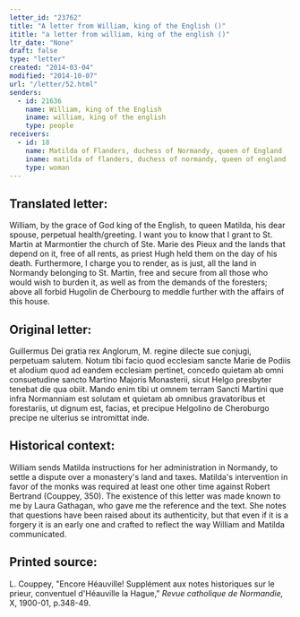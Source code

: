```yaml
---
letter_id: "23762"
title: "A letter from William, king of the English ()"
ititle: "a letter from william, king of the english ()"
ltr_date: "None"
draft: false
type: "letter"
created: "2014-03-04"
modified: "2014-10-07"
url: "/letter/52.html"
senders:
  - id: 21636
    name: William, king of the English
    iname: william, king of the english
    type: people
receivers:
  - id: 18
    name: Matilda of Flanders, duchess of Normandy, queen of England
    iname: matilda of flanders, duchess of normandy, queen of england
    type: woman
---
```

<h2> Translated letter:</h2>William, by the grace of God king of the English, to queen Matilda, his dear spouse, perpetual health/greeting.
I want you to know that I grant to St. Martin at Marmontier the church of Ste. Marie des Pieux and the lands that depend on it, free of all rents, as priest Hugh held them on the day of his death.  Furthermore, I charge you to render, as is just, all the land in Normandy belonging to St. Martin, free and secure from all those who would wish to burden it, as well as from the demands of the foresters; above all forbid Hugolin de Cherbourg to meddle further with the affairs of this house.
<h2 class="mt-4"> Original letter:</h2>Guillermus Dei gratia rex Anglorum, M. regine dilecte sue conjugi, perpetuam salutem.
Notum tibi facio quod ecclesiam sancte Marie de Podiis et alodium quod ad eandem ecclesiam pertinet, concedo quietam ab omni consuetudine sancto Martino Majoris Monasterii, sicut Helgo presbyter tenebat die qua obiit. Mando enim tibi ut omnem terram Sancti Martini que infra Normanniam est solutam et quietam ab omnibus gravatoribus et forestariis, ut dignum est, facias, et precipue Helgolino de Cheroburgo precipe ne ulterius se intromittat inde.
<h2 class="mt-4"> Historical context:</h2>William sends Matilda instructions for her administration in Normandy, to settle a dispute over a monastery's land and taxes.  Matilda's intervention in favor of the monks was required at least one other time against Robert Bertrand (Couppey, 350).  The existence of this letter was made known to me by Laura Gathagan, who gave me the reference and the text.  She notes that questions have been raised about its authenticity, but that even if it is a forgery it is an early one and crafted to reflect the way William and Matilda communicated.
<h2 class="mt-4"> Printed source:</h2><p>L. Couppey, "Encore Héauville! Supplément aux notes historiques sur le prieur, conventuel d'Héauville la Hague," <em>Revue catholique de Normandie,</em> X, 1900-01, p.348-49.</p>